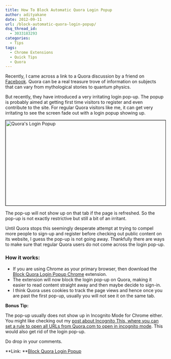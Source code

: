 ```yaml
---
title: How To Block Automatic Quora Login Popup
author: adityakane
date: 2012-09-11
url: /block-automatic-quora-login-popup/
dsq_thread_id:
  - 3033183293
categories:
  - Tips
tags:
  - Chrome Extensions
  - Quick Tips
  - Quora
---
```

Recently, I came across a link to a Quora discussion by a friend on <a href="https://www.facebook.com/ansh/posts/354558074627321" onclick="_gaq.push(['_trackEvent', 'outbound-article', 'https://www.facebook.com/ansh/posts/354558074627321', 'Facebook']);" rel="nofollow">Facebook</a>. Quora can be a real treasure trove of information on subjects that can vary from mythological stories to quantum physics.

But recently, they have introduced a very irritating login pop-up. The popup is probably aimed at getting first time visitors to register and even contribute to the site. For regular Quora visitors like me, it can get very irritating to see the screen fade out with a login popup showing up.

[<img class="alignnone size-full wp-image-62139" style="border: 1px solid black;" title="Quora Login Popup" src="http://cdn.devilsworkshop.org/files/2012/09/Quora_login_popup.png" alt="Quora's Login Popup" width="550" height="269" />][1]

The pop-up will not show up on that tab if the page is refreshed. So the pop-up is not exactly restrictive but still a bit of an irritant.

Until Quora stops this seemingly desperate attempt at trying to compel more people to sign-up and register before checking out public content on its website, I guess the pop-up is not going away. Thankfully there are ways to make sure that regular Quora users do not come across the login pop-up.

### How it works:

  * If you are using Chrome as your primary browser, then download the <a href="https://chrome.google.com/webstore/detail/fkbnfnaikpdihahjljbigedkangbieih/related" onclick="_gaq.push(['_trackEvent', 'outbound-article', 'https://chrome.google.com/webstore/detail/fkbnfnaikpdihahjljbigedkangbieih/related', 'Block Quora Login Popup Chrome']);" >Block Quora Login Popup Chrome</a> extension.
  * The extension will now block the login pop-up on Quora, making it easier to read content straight away and then maybe decide to sign-in.
  * I think Quora uses cookies to track the page views and hence once you are past the first pop-up, usually you will not see it on the same tab.

**Bonus Tip:**

The pop-up usually does not show up in Incognito Mode for Chrome either. You might like checking out my [post about Incognito This, where you can set a rule to open all URLs from Quora.com to open in incognito mode][2]. This would also get rid of the login pop-up.

Do drop in your comments.

**Link: **<a href="https://chrome.google.com/webstore/detail/fkbnfnaikpdihahjljbigedkangbieih" onclick="_gaq.push(['_trackEvent', 'outbound-article', 'https://chrome.google.com/webstore/detail/fkbnfnaikpdihahjljbigedkangbieih', 'Block Quora Login Popup']);" >Block Quora Login Popup</a>

 [1]: http://cdn.devilsworkshop.org/files/2012/09/Quora_login_popup.png
 [2]: http://devilsworkshop.org/set-websites-chrome-incognito-mode/
